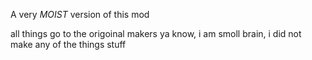 A very *MOIST* version of this mod

all things go to the origoinal makers ya know, i am smoll brain, i did not make any of the things stuff
